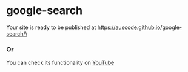 # google-search

Your site is ready to be published at https://auscode.github.io/google-search/\
### Or 
You can check its functionality on [YouTube](https://youtu.be/nuNmqvqw8iA)
